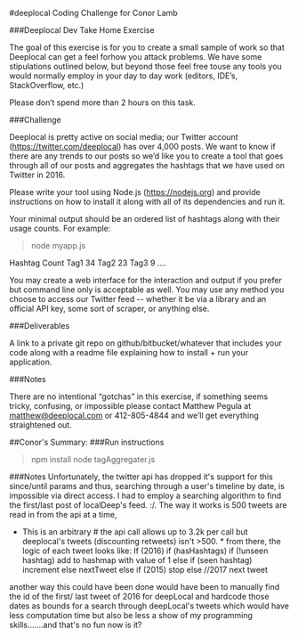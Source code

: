 #deeplocal Coding Challenge for Conor Lamb

###Deeplocal Dev Take Home Exercise

The goal of this exercise is for you to create a small sample of work so that Deeplocal can get a feel forhow you attack problems. We have some stipulations outlined below, but beyond those feel free touse any tools you would normally employ in your day to day work (editors, IDE’s, StackOverflow, etc.)

Please don’t spend more than 2 hours on this task.

###Challenge

Deeplocal is pretty active on social media; our Twitter account (https://twitter.com/deeplocal) has over 4,000 posts. We want to know if there are any trends to our posts so we’d like you to create a tool that goes through all of our posts and aggregates the hashtags that we have used on Twitter in 2016.

Please write your tool using Node.js (https://nodejs.org) and provide instructions on how to install it along with all of its dependencies and run it.

Your minimal output should be an ordered list of hashtags along with their usage counts. For example:

>node myapp.js

Hashtag Count
Tag1 34
Tag2 23
Tag3 9
....

You may create a web interface for the interaction and output if you prefer but command line only is acceptable as well.
You may use any method you choose to access our Twitter feed -- whether it be via a library and an official API key, some sort of scraper, or anything else.

###Deliverables

A link to a private git repo on github/bitbucket/whatever that includes your code along with a readme file explaining how to install + run your application.

###Notes

There are no intentional “gotchas” in this exercise, if something seems tricky, confusing, or impossible please contact Matthew Pegula at matthew@deeplocal.com or 412-805-4844 and we’ll get everything straightened out.

##Conor's Summary:
###Run instructions
>npm install
>node tagAggregater.js

###Notes
Unfortunately, the twitter api has dropped it's support for this since/until params and
thus, searching through a user's timeline by date, is impossible via direct access.
I had to employ a searching algorithm to find the first/last post of localDeep's
feed. :/. The way it works is 500 tweets are read in from the api at a time,
* This is an arbitrary # the api call allows up to 3.2k per call but
deeplocal's tweets (discounting retweets) isn't >500. *
from there, the logic of each tweet looks like:
If (2016)
  if (hasHashtags)
    if (!unseen hashtag)
      add to hashmap with value of 1
    else if (seen hashtag)
      increment
  else
    nextTweet
else if (2015)
  stop
else //2017
  next tweet

another way this could have been done would have been to manually find the id of the first/
last tweet of 2016 for deepLocal and hardcode those dates as bounds for a search through
deepLocal's tweets which would have less computation time but also be less a show of my programming skills.......and that's no fun now is it?
